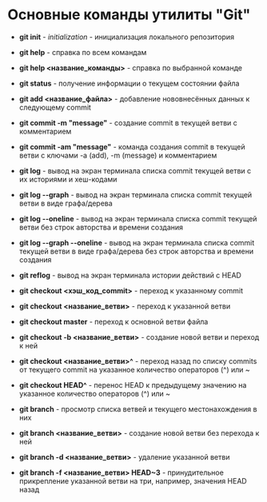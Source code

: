 # Основные команды утилиты "Git"

* **git init** - *initialization* - инициализация локального репозитория

* **git help** - справка по всем командам

* **git help <название_команды>** - справка по выбранной команде

* **git status** - получение информации о текущем состоянии файла

* **git add <название_файла>** - добавление нововнесённых данных к следующему commit

* **git commit -m "message"** - создание commit в текущей ветви с комментарием

* **git commit -am "message"** - команда создания commit в текущей ветви с ключами -a (add), -m (message) и комментарием

* **git log** - вывод на экран терминала списка commit текущей ветви с их историями и хеш-кодами

* **git log --graph** - вывод на экран терминала списка commit текущей ветви в виде графа/дерева

* **git log --oneline** - вывод на экран терминала списка commit текущей ветви без строк авторства и времени создания

* **git log --graph --oneline** -  вывод на экран терминала списка commit текущей ветви в виде графа/дерева без строк авторства и времени создания

* **git reflog** - вывод на экран терминала истории действий с HEAD

* **git checkout <хэш_код_commit>** - переход к указанному commit

* **git checkout <название_ветви>** - переход к указанной ветви

* **git checkout master** - переход к основной ветви файла

* **git checkout -b <название_ветви>** - создание новой ветви и переход к ней

* **git checkout <название_ветви>^** - переход назад по списку commits от текущего commit на указанное количество операторов (^) или ~<num>

* **git checkout HEAD^** - перенос HEAD к предыдущему значению на указанное количество операторов (^) или ~<num>

* **git branch** - просмотр списка ветвей и текущего местонахождения в них

* **git branch <название_ветви>** - создание новой ветви без перехода к ней

* **git branch -d <название_ветви>** - удаление указанной ветви

* **git branch -f <название_ветви> HEAD~3** - принудительное прикрепление указанной ветви на три, например, значения HEAD назад